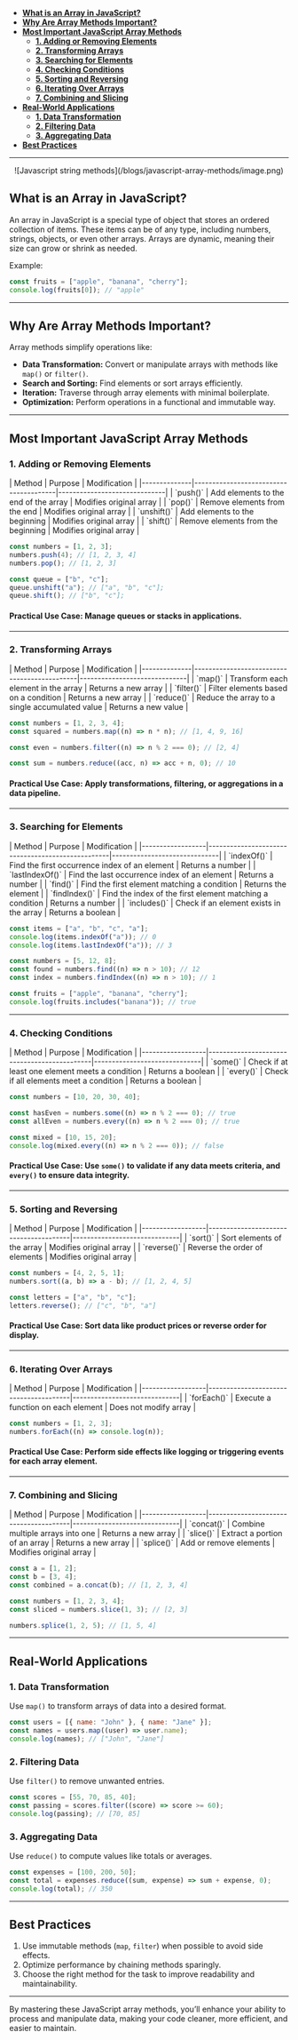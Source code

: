 - [**What is an Array in JavaScript?**](#what-is-an-array-in-javascript)
- [**Why Are Array Methods Important?**](#why-are-array-methods-important)
- [**Most Important JavaScript Array Methods**](#most-important-javascript-array-methods)
  - [**1. Adding or Removing Elements**](#1-adding-or-removing-elements)
  - [**2. Transforming Arrays**](#2-transforming-arrays)
  - [**3. Searching for Elements**](#3-searching-for-elements)
  - [**4. Checking Conditions**](#4-checking-conditions)
  - [**5. Sorting and Reversing**](#5-sorting-and-reversing)
  - [**6. Iterating Over Arrays**](#6-iterating-over-arrays)
  - [**7. Combining and Slicing**](#7-combining-and-slicing)
- [**Real-World Applications**](#real-world-applications)
  - [**1. Data Transformation**](#1-data-transformation)
  - [**2. Filtering Data**](#2-filtering-data)
  - [**3. Aggregating Data**](#3-aggregating-data)
- [**Best Practices**](#best-practices)

---

<center>![Javascript string methods](/blogs/javascript-array-methods/image.png)</center>

## **What is an Array in JavaScript?**

An array in JavaScript is a special type of object that stores an ordered collection of items. These items can be of any type, including numbers, strings, objects, or even other arrays. Arrays are dynamic, meaning their size can grow or shrink as needed.

Example:

```javascript
const fruits = ["apple", "banana", "cherry"];
console.log(fruits[0]); // "apple"
```

---

## **Why Are Array Methods Important?**

Array methods simplify operations like:

- **Data Transformation:** Convert or manipulate arrays with methods like `map()` or `filter()`.
- **Search and Sorting:** Find elements or sort arrays efficiently.
- **Iteration:** Traverse through array elements with minimal boilerplate.
- **Optimization:** Perform operations in a functional and immutable way.

---

## **Most Important JavaScript Array Methods**

### **1. Adding or Removing Elements**

<div style="overflow-x:auto;">
| Method       | Purpose                               | Modification                 |
|--------------|---------------------------------------|------------------------------|
| `push()`     | Add elements to the end of the array  | Modifies original array      |
| `pop()`      | Remove elements from the end          | Modifies original array      |
| `unshift()`  | Add elements to the beginning         | Modifies original array      |
| `shift()`    | Remove elements from the beginning    | Modifies original array      |
</div>

```javascript
const numbers = [1, 2, 3];
numbers.push(4); // [1, 2, 3, 4]
numbers.pop(); // [1, 2, 3]

const queue = ["b", "c"];
queue.unshift("a"); // ["a", "b", "c"];
queue.shift(); // ["b", "c"];
```

#### **Practical Use Case:** Manage queues or stacks in applications.

---

### **2. Transforming Arrays**

<div style="overflow-x:auto;">
| Method       | Purpose                                     | Modification                 |
|--------------|---------------------------------------------|------------------------------|
| `map()`      | Transform each element in the array         | Returns a new array          |
| `filter()`   | Filter elements based on a condition        | Returns a new array          |
| `reduce()`   | Reduce the array to a single accumulated value | Returns a new value      |
</div>

```javascript
const numbers = [1, 2, 3, 4];
const squared = numbers.map((n) => n * n); // [1, 4, 9, 16]

const even = numbers.filter((n) => n % 2 === 0); // [2, 4]

const sum = numbers.reduce((acc, n) => acc + n, 0); // 10
```

#### **Practical Use Case:** Apply transformations, filtering, or aggregations in a data pipeline.

---

### **3. Searching for Elements**

<div style="overflow-x:auto;">
| Method           | Purpose                                          | Modification                 |
|------------------|--------------------------------------------------|------------------------------|
| `indexOf()`      | Find the first occurrence index of an element    | Returns a number             |
| `lastIndexOf()`  | Find the last occurrence index of an element     | Returns a number             |
| `find()`         | Find the first element matching a condition      | Returns the element          |
| `findIndex()`    | Find the index of the first element matching a condition | Returns a number    |
| `includes()`     | Check if an element exists in the array          | Returns a boolean            |
</div>

```javascript
const items = ["a", "b", "c", "a"];
console.log(items.indexOf("a")); // 0
console.log(items.lastIndexOf("a")); // 3

const numbers = [5, 12, 8];
const found = numbers.find((n) => n > 10); // 12
const index = numbers.findIndex((n) => n > 10); // 1

const fruits = ["apple", "banana", "cherry"];
console.log(fruits.includes("banana")); // true
```

---

### **4. Checking Conditions**

<div style="overflow-x:auto;">
| Method           | Purpose                                     | Modification                 |
|------------------|---------------------------------------------|------------------------------|
| `some()`         | Check if at least one element meets a condition | Returns a boolean            |
| `every()`        | Check if all elements meet a condition         | Returns a boolean            |
</div>

```javascript
const numbers = [10, 20, 30, 40];

const hasEven = numbers.some((n) => n % 2 === 0); // true
const allEven = numbers.every((n) => n % 2 === 0); // true

const mixed = [10, 15, 20];
console.log(mixed.every((n) => n % 2 === 0)); // false
```

#### **Practical Use Case:** Use `some()` to validate if any data meets criteria, and `every()` to ensure data integrity.

---

### **5. Sorting and Reversing**

<div style="overflow-x:auto;">
| Method           | Purpose                               | Modification                 |
|------------------|---------------------------------------|------------------------------|
| `sort()`         | Sort elements of the array            | Modifies original array      |
| `reverse()`      | Reverse the order of elements         | Modifies original array      |
</div>

```javascript
const numbers = [4, 2, 5, 1];
numbers.sort((a, b) => a - b); // [1, 2, 4, 5]

const letters = ["a", "b", "c"];
letters.reverse(); // ["c", "b", "a"]
```

#### **Practical Use Case:** Sort data like product prices or reverse order for display.

---

### **6. Iterating Over Arrays**

<div style="overflow-x:auto;">
| Method           | Purpose                               | Modification                 |
|------------------|---------------------------------------|------------------------------|
| `forEach()`      | Execute a function on each element    | Does not modify array        |
</div>

```javascript
const numbers = [1, 2, 3];
numbers.forEach((n) => console.log(n));
```

#### **Practical Use Case:** Perform side effects like logging or triggering events for each array element.

---

### **7. Combining and Slicing**

<div style="overflow-x:auto;">
| Method           | Purpose                               | Modification                 |
|------------------|---------------------------------------|------------------------------|
| `concat()`       | Combine multiple arrays into one      | Returns a new array          |
| `slice()`        | Extract a portion of an array         | Returns a new array          |
| `splice()`       | Add or remove elements                | Modifies original array      |
</div>

```javascript
const a = [1, 2];
const b = [3, 4];
const combined = a.concat(b); // [1, 2, 3, 4]

const numbers = [1, 2, 3, 4];
const sliced = numbers.slice(1, 3); // [2, 3]

numbers.splice(1, 2, 5); // [1, 5, 4]
```

---

## **Real-World Applications**

### **1. Data Transformation**

Use `map()` to transform arrays of data into a desired format.

```javascript
const users = [{ name: "John" }, { name: "Jane" }];
const names = users.map((user) => user.name);
console.log(names); // ["John", "Jane"]
```

### **2. Filtering Data**

Use `filter()` to remove unwanted entries.

```javascript
const scores = [55, 70, 85, 40];
const passing = scores.filter((score) => score >= 60);
console.log(passing); // [70, 85]
```

### **3. Aggregating Data**

Use `reduce()` to compute values like totals or averages.

```javascript
const expenses = [100, 200, 50];
const total = expenses.reduce((sum, expense) => sum + expense, 0);
console.log(total); // 350
```

---

## **Best Practices**

1. Use immutable methods (`map`, `filter`) when possible to avoid side effects.
2. Optimize performance by chaining methods sparingly.
3. Choose the right method for the task to improve readability and maintainability.

---

By mastering these JavaScript array methods, you’ll enhance your ability to process and manipulate data, making your code cleaner, more efficient, and easier to maintain.
